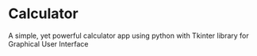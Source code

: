 # Calculator
A simple, yet powerful calculator app using python with Tkinter library for Graphical User Interface
